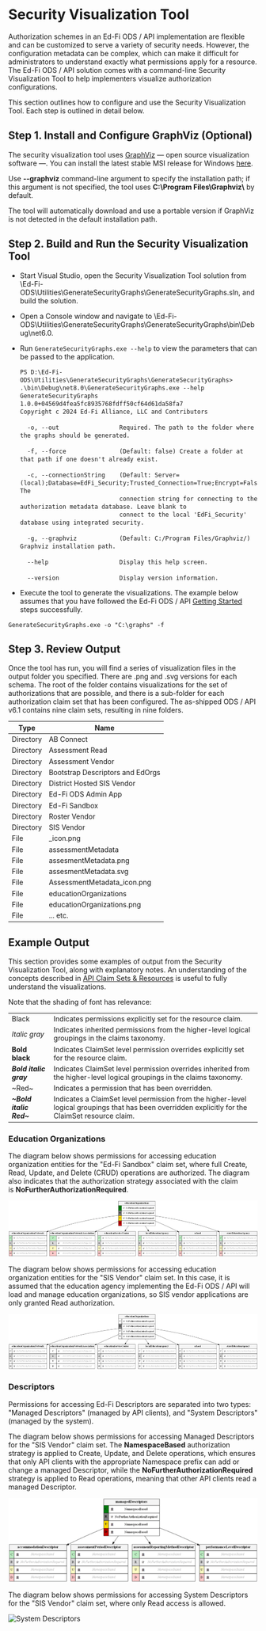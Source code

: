 # Security Visualization Tool

Authorization schemes in an Ed-Fi ODS / API implementation are flexible and can
be customized to serve a variety of security needs. However, the configuration
metadata can be complex, which can make it difficult for administrators to
understand exactly what permissions apply for a resource. The Ed-Fi ODS / API
solution comes with a command-line Security Visualization Tool to help
implementers visualize authorization configurations.

This section outlines how to configure and use the Security Visualization Tool.
Each step is outlined in detail below.

## Step 1. Install and Configure GraphViz (Optional)

The security visualization tool uses [GraphViz](http://www.graphviz.org/) — open
source visualization software —. You can install the latest stable MSI release
for Windows [here](https://graphviz.org/download/#windows).

Use **\--graphviz** command-line argument to specify the installation path; if
this argument is not specified, the tool uses **C:\\Program
Files\\Graphviz\\** by default.

The tool will automatically download and use a portable version if GraphViz is
not detected in the default installation path.

## Step 2. Build and Run the Security Visualization Tool

* Start Visual Studio, open the Security Visualization Tool solution from
    \\Ed-Fi-ODS\\Utilities\\GenerateSecurityGraphs\\GenerateSecurityGraphs.sln,
    and build the solution.
* Open a Console window and navigate to
    \\Ed-Fi-ODS\\Utilities\\GenerateSecurityGraphs\\GenerateSecurityGraphs\\bin\\Debug\\net6.0.
* Run `GenerateSecurityGraphs.exe --help` to view the parameters that can be
    passed to the
    application.

    ```pwsh
    PS D:\Ed-Fi-ODS\Utilities\GenerateSecurityGraphs\GenerateSecurityGraphs> .\bin\Debug\net8.0\GenerateSecurityGraphs.exe --help
    GenerateSecurityGraphs 1.0.0+04569d4fea5fc8935768fdff50cf64d61da58fa7
    Copyright c 2024 Ed-Fi Alliance, LLC and Contributors

      -o, --out                 Required. The path to the folder where the graphs should be generated.

      -f, --force               (Default: false) Create a folder at that path if one doesn't already exist.

      -c, --connectionString    (Default: Server=(local);Database=EdFi_Security;Trusted_Connection=True;Encrypt=False) The
                                connection string for connecting to the authorization metadata database. Leave blank to
                                connect to the local 'EdFi_Security' database using integrated security.

      -g, --graphviz            (Default: C:/Program Files/Graphviz/) Graphviz installation path.

      --help                    Display this help screen.

      --version                 Display version information.
    ```

* Execute the tool to generate the visualizations. The example below assumes
    that you have followed the Ed-Fi ODS / API [Getting
    Started](../../getting-started/readme.md)
    steps successfully.

```shell
GenerateSecurityGraphs.exe -o "C:\graphs" -f
```

## Step 3. Review Output

Once the tool has run, you will find a series of visualization files in the
output folder you specified. There are .png and .svg versions for each
schema. The root of the folder contains visualizations for the set of
authorizations that are possible, and there is a sub-folder for each
authorization claim set that has been configured. The as-shipped ODS / API
v6.1 contains nine claim sets, resulting in nine folders.

| Type | Name |
| -- | -- |
| Directory | AB Connect |
| Directory | Assessment Read |
| Directory | Assessment Vendor |
| Directory | Bootstrap Descriptors and EdOrgs |
| Directory | District Hosted SIS Vendor |
| Directory | Ed-Fi ODS Admin App |
| Directory | Ed-Fi Sandbox |
| Directory | Roster Vendor |
| Directory | SIS Vendor |
| File | _icon.png |
| File | assessmentMetadata |
| File | assesmentMetadata.png |
| File | assesmentMetadata.svg |
| File | AssessmentMetadata_icon.png |
| File | educationOrganizations |
| File | educationOrganizations.png |
| File | ... etc. |

## Example Output

This section provides some examples of output from the Security Visualization
Tool, along with explanatory notes. An understanding of the concepts described
in [API Claim Sets &
Resources](../security/api-claim-sets-resources.md) is
useful to fully understand the visualizations.

Note that the shading of font has relevance:

|     |     |
| --- | --- |
| Black | Indicates permissions explicitly set for the resource claim. |
| _Italic gray_ | Indicates inherited permissions from the higher-level logical groupings in the claims taxonomy. |
| **Bold black** | Indicates ClaimSet level permission overrides explicitly set for the resource claim. |
| _**Bold italic gray**_ | Indicates ClaimSet level permission overrides inherited from the higher-level logical groupings in the claims taxonomy. |
| ~Red~ | Indicates a permission that has been overridden. |
| _**~Bold italic Red~**_ | Indicates a ClaimSet level permission from the higher-level logical groupings that has been overridden explicitly for the ClaimSet resource claim. |

### Education Organizations

The diagram below shows permissions for accessing education organization
entities for the "Ed-Fi Sandbox" claim set, where full Create, Read, Update, and
Delete (CRUD) operations are authorized. The diagram also indicates that the
authorization strategy associated with the claim
is **NoFurtherAuthorizationRequired**.

![Education Organizations](../../../../../static/img/reference/ods-api/educationOrganizations_sb.png)

The diagram below shows permissions for accessing education organization
entities for the "SIS Vendor" claim set. In this case, it is assumed that the
education agency implementing the Ed-Fi ODS / API will load and manage education
organizations, so SIS vendor applications are only granted Read authorization.

![Education Organizations](../../../../../static/img/reference/ods-api/educationOrganizations.png)

### Descriptors

Permissions for accessing Ed-Fi Descriptors are separated into two types:
"Managed Descriptors" (managed by API clients), and "System Descriptors"
(managed by the system).

The diagram below shows permissions for accessing Managed Descriptors for the
"SIS Vendor" claim set. The **NamespaceBased** authorization strategy is applied
to Create, Update, and Delete operations, which ensures that only API clients
with the appropriate Namespace prefix can add or change a managed Descriptor,
while the **NoFurtherAuthorizationRequired** strategy is applied to Read
operations, meaning that other API clients read a managed Descriptor.

![Managed Descriptors](../../../../../static/img/reference/ods-api/managedDescriptors.png)

The diagram below shows permissions for accessing System Descriptors for the
"SIS Vendor" claim set, where only Read access is allowed.

![System Descriptors](../../img/systemDescriptors.png)
